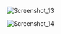 ![Screenshot_13](https://github.com/user-attachments/assets/8c8caa8c-31dc-4647-845e-15c8f5d01f81)


![Screenshot_14](https://github.com/user-attachments/assets/14a542b4-b756-42d3-92df-f6c4a434d1dd)
